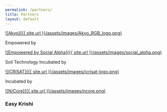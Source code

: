 ```yaml
---
permalink: /partners/
title: Partners
layout: default
---
```


<a href="http://akvo.org">![Akvo]({{ site.url }}/assets/images/Akvo_RGB_logo.png)</a>

Empowered by

<a href="http://socialalpha.in">![Empowered by Social Alpha]({{ site.url }}/assets/images/social_alpha.png)</a>

Soil Technology Incubated by

<a href="http://icrisat.org">![ICRISAT]({{ site.url }}/assets/images/icrisat-logo.png)</a>

Incubated by

<a href="http://ncore.thenudge.com">![N/Core]({{ site.url }}/assets/images/ncore.png)</a>

### Easy Krishi
